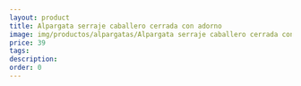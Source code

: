 ```yaml
---
layout: product
title: Alpargata serraje caballero cerrada con adorno 
image: img/productos/alpargatas/Alpargata serraje caballero cerrada con adorno =39.webp
price: 39
tags: 
description: 
order: 0
---
```

